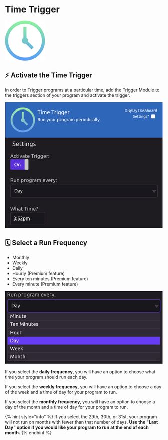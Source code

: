 # Time Trigger

![Run your program periodically.](../../.gitbook/assets/cron.png)

## ⚡ Activate the Time Trigger

In order to Trigger programs at a particular time, add the Trigger Module to the triggers section of your program and activate the trigger.

![](../../.gitbook/assets/screen-shot-2019-07-15-at-4.11.18-pm.png)

## 🗓 Select a Run Frequency

* Monthly
* Weekly
* Daily
* Hourly \(Premium feature\)
* Every ten minutes \(Premium feature\)
* Every minute \(Premium feature\)

![](../../.gitbook/assets/screen-shot-2019-07-15-at-4.11.32-pm.png)

If you select the **daily frequency**, you will have an option to choose what time your program should run each day.

If you select the **weekly frequency**, you will have an option to choose a day of the week and a time of day for your program to run.

If you select the **monthly frequency**, you will have an option to choose a day of the month and a time of day for your program to run.

{% hint style="info" %}
If you select the 29th, 30th, or 31st, your program will not run on months with fewer than that number of days. **Use the "Last Day" option if you would like your program to run at the end of each month.**
{% endhint %}

